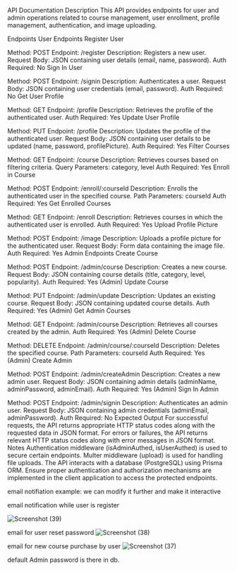 API Documentation
Description
This API provides endpoints for user and admin operations related to course management, user enrollment, profile management, authentication, and image uploading.

Endpoints
User Endpoints
Register User

Method: POST
Endpoint: /register
Description: Registers a new user.
Request Body: JSON containing user details (email, name, password).
Auth Required: No
Sign In User

Method: POST
Endpoint: /signin
Description: Authenticates a user.
Request Body: JSON containing user credentials (email, password).
Auth Required: No
Get User Profile

Method: GET
Endpoint: /profile
Description: Retrieves the profile of the authenticated user.
Auth Required: Yes
Update User Profile

Method: PUT
Endpoint: /profile
Description: Updates the profile of the authenticated user.
Request Body: JSON containing user details to be updated (name, password, profilePicture).
Auth Required: Yes
Filter Courses

Method: GET
Endpoint: /course
Description: Retrieves courses based on filtering criteria.
Query Parameters: category, level
Auth Required: Yes
Enroll in Course

Method: POST
Endpoint: /enroll/:courseId
Description: Enrolls the authenticated user in the specified course.
Path Parameters: courseId
Auth Required: Yes
Get Enrolled Courses

Method: GET
Endpoint: /enroll
Description: Retrieves courses in which the authenticated user is enrolled.
Auth Required: Yes
Upload Profile Picture

Method: POST
Endpoint: /image
Description: Uploads a profile picture for the authenticated user.
Request Body: Form data containing the image file.
Auth Required: Yes
Admin Endpoints
Create Course

Method: POST
Endpoint: /admin/course
Description: Creates a new course.
Request Body: JSON containing course details (title, category, level, popularity).
Auth Required: Yes (Admin)
Update Course

Method: PUT
Endpoint: /admin/update
Description: Updates an existing course.
Request Body: JSON containing updated course details.
Auth Required: Yes (Admin)
Get Admin Courses

Method: GET
Endpoint: /admin/course
Description: Retrieves all courses created by the admin.
Auth Required: Yes (Admin)
Delete Course

Method: DELETE
Endpoint: /admin/course/:courseId
Description: Deletes the specified course.
Path Parameters: courseId
Auth Required: Yes (Admin)
Create Admin

Method: POST
Endpoint: /admin/createAdmin
Description: Creates a new admin user.
Request Body: JSON containing admin details (adminName, adminPassword, adminEmail).
Auth Required: Yes (Admin)
Sign In Admin

Method: POST
Endpoint: /admin/signin
Description: Authenticates an admin user.
Request Body: JSON containing admin credentials (adminEmail, adminPassword).
Auth Required: No
Expected Output
For successful requests, the API returns appropriate HTTP status codes along with the requested data in JSON format.
For errors or failures, the API returns relevant HTTP status codes along with error messages in JSON format.
Notes
Authentication middleware (isAdminAuthed, isUserAuthed) is used to secure certain endpoints.
Multer middleware (upload) is used for handling file uploads.
The API interacts with a database (PostgreSQL) using Prisma ORM.
Ensure proper authentication and authorization mechanisms are implemented in the client application to access the protected endpoints.

email notifiation example:
we can modify it further and make it interactive

email notification while user is register

![Screenshot (39)](https://github.com/AvhikBiswas/E-Learning-Backend/assets/82642119/ff44df10-55cf-428f-8333-af7943e2594b)

email for user reset password 
![Screenshot (38)](https://github.com/AvhikBiswas/E-Learning-Backend/assets/82642119/9a7ffdc7-f916-4bdd-bead-b94550bbe5e1)

email for new course purchase by user
![Screenshot (37)](https://github.com/AvhikBiswas/E-Learning-Backend/assets/82642119/9673489c-9b9c-49b2-be42-37ae0e0f1afc)

default Admin password is there in db.
